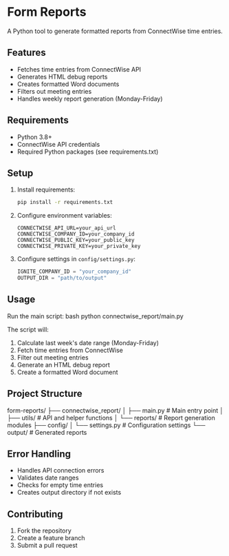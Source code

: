 # Form Reports

A Python tool to generate formatted reports from ConnectWise time entries.

## Features
- Fetches time entries from ConnectWise API
- Generates HTML debug reports
- Creates formatted Word documents
- Filters out meeting entries
- Handles weekly report generation (Monday-Friday)

## Requirements
- Python 3.8+
- ConnectWise API credentials
- Required Python packages (see requirements.txt)

## Setup
1. Install requirements:
    ```bash
    pip install -r requirements.txt
    ```

2. Configure environment variables:
    ```env
    CONNECTWISE_API_URL=your_api_url
    CONNECTWISE_COMPANY_ID=your_company_id
    CONNECTWISE_PUBLIC_KEY=your_public_key
    CONNECTWISE_PRIVATE_KEY=your_private_key
    ```

3. Configure settings in `config/settings.py`:
    ```python
    IGNITE_COMPANY_ID = "your_company_id"
    OUTPUT_DIR = "path/to/output"
    ```

## Usage
Run the main script:
bash
python connectwise_report/main.py


The script will:
1. Calculate last week's date range (Monday-Friday)
2. Fetch time entries from ConnectWise
3. Filter out meeting entries
4. Generate an HTML debug report
5. Create a formatted Word document

## Project Structure

form-reports/
├── connectwise_report/
│ ├── main.py # Main entry point
│ ├── utils/ # API and helper functions
│ └── reports/ # Report generation modules
├── config/
│ └── settings.py # Configuration settings
└── output/ # Generated reports


## Error Handling
- Handles API connection errors
- Validates date ranges
- Checks for empty time entries
- Creates output directory if not exists

## Contributing
1. Fork the repository
2. Create a feature branch
3. Submit a pull request